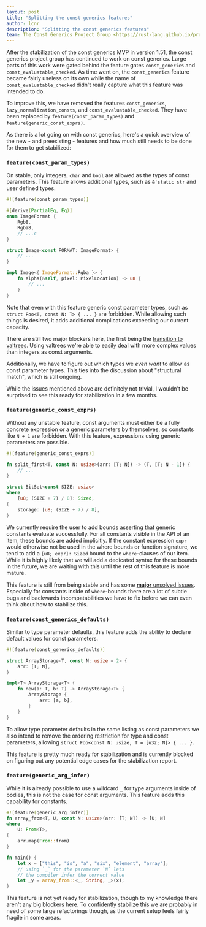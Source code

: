 ```yaml
---
layout: post
title: "Splitting the const generics features"
author: lcnr
description: "Splitting the const generics features"
team: The Const Generics Project Group <https://rust-lang.github.io/project-const-generics/>
---
```


After the stabilization of the const generics MVP in version 1.51, the const generics project group has continued to
work on const generics. Large parts of this work were gated behind the feature gates `const_generics` and `const_evaluatable_checked`. As time went on, the
`const_generics` feature became fairly useless on its own while the name of
`const_evaluatable_checked` didn't really capture what this feature was intended to do.

To improve this, we have removed the features `const_generics`, `lazy_normalization_consts`, and `const_evaluatable_checked`. They have been replaced by `feature(const_param_types)` and `feature(generic_const_exprs)`.

As there is a lot going on with const generics, here's a quick overview of the new - and preexisting - features and how much still needs to be done for them to get stabilized:

### `feature(const_param_types)`

On stable, only integers, `char` and `bool` are allowed as the types of const parameters. This feature allows additional types, such as `&'static str` and user defined types.
```rust
#![feature(const_param_types)]

#[derive(PartialEq, Eq)]
enum ImageFormat {
    Rgb8,
    Rgba8,
    // ...c
}

struct Image<const FORMAT: ImageFormat> {
    // ...
}

impl Image<{ ImageFormat::Rgba }> {
    fn alpha(&self, pixel: PixelLocation) -> u8 {
        // ...
    }
}
```
Note that even with this feature generic const parameter types, such as `struct Foo<T, const N: T> { ... }` are forbidden.
While allowing such things is desired, it adds additional complications exceeding our current capacity.

There are still two major blockers here, the first being the [transition to valtrees](https://github.com/rust-lang/rust/pull/83234). Using valtrees we're able to easily deal with more complex values than integers as const arguments.

Additionally, we have to figure out which types we *even want* to allow as const parameter types. This ties into the discussion
about "structural match", which is still ongoing.

While the issues mentioned above are definitely not trivial, I wouldn't be surprised to see this ready for stabilization in a few months.

### `feature(generic_const_exprs)`

Without any unstable feature, const arguments must either be a fully concrete expression or a generic parameters by themselves, so constants like `N + 1` are forbidden. With this feature, expressions using generic parameters are possible. 

```rust
#![feature(generic_const_exprs)]

fn split_first<T, const N: usize>(arr: [T; N]) -> (T, [T; N - 1]) {
    // ...
}

struct BitSet<const SIZE: usize>
where
    [u8; (SIZE + 7) / 8]: Sized,
{
    storage: [u8; (SIZE + 7) / 8],
}
```

We currently require the user to add bounds asserting that generic constants evaluate successfully. For all constants visible in the API of an item, these bounds are added implicitly. If the constant expression `expr` would otherwise not be used in the where bounds or function signature, we tend to add a `[u8; expr]: Sized` bound to the `where`-clauses of our item. While it is highly likely that we will add a dedicated syntax for these bounds in the future, we are waiting with this until the rest of this feature is more mature.

This feature is still from being stable and has some [**major** unsolved issues](https://github.com/rust-lang/project-const-generics/blob/master/design-docs/anon-const-substs.md). Especially for constants inside of `where`-bounds there are a lot of subtle bugs and backwards incompatabilities we have to fix before we can even think about how to stabilize this.

### `feature(const_generics_defaults)`

Similar to type parameter defaults, this feature adds the ability to declare default values for const parameters.

```rust
#![feature(const_generics_defaults)]

struct ArrayStorage<T, const N: usize = 2> {
    arr: [T; N],
}

impl<T> ArrayStorage<T> {
    fn new(a: T, b: T) -> ArrayStorage<T> {
        ArrayStorage {
            arr: [a, b],
        }
    }
}
```
To allow type parameter defaults in the same listing as const parameters we also intend to remove the ordering restriction for
type and const parameters, allowing `struct Foo<const N: usize, T = [u32; N]> { ... }`.

This feature is pretty much ready for stabilization and is currently blocked on figuring out any potential edge cases for the
stabilization report.

### `feature(generic_arg_infer)`

While it is already possible to use a wildcard `_` for type arguments inside of bodies, this is not the case for const arguments.
This feature adds this capability for constants.

```rust
#![feature(generic_arg_infer)]
fn array_from<T, U, const N: usize>(arr: [T; N]) -> [U; N]
where
    U: From<T>,
{
    arr.map(From::from)
}

fn main() {
    let x = ["this", "is", "a", "six", "element", "array"];
    // using `_` for the parameter `N` lets
    // the compiler infer the correct value
    let _y = array_from::<_, String, _>(x);
}
```

This feature is not yet ready for stabilization, though to my knowledge there aren't any big blockers here.
To confidently stabilize this we are probably in need of some large refactorings though, as the current setup
feels fairly fragile in some areas.

